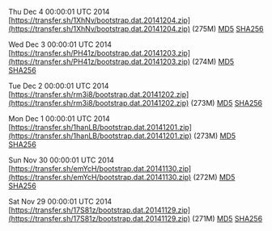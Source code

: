 Thu Dec  4 00:00:01 UTC 2014 [https://transfer.sh/1XhNv/bootstrap.dat.20141204.zip](https://transfer.sh/1XhNv/bootstrap.dat.20141204.zip) (275M) [MD5](https://transfer.sh/on1Gb/md5.txt) [SHA256](https://transfer.sh/1a662Q/sha256.txt)

Wed Dec  3 00:00:01 UTC 2014 [https://transfer.sh/PH41z/bootstrap.dat.20141203.zip](https://transfer.sh/PH41z/bootstrap.dat.20141203.zip) (274M) [MD5](https://transfer.sh/Vxs6k/md5.txt) [SHA256](https://transfer.sh/9uCKv/sha256.txt)

Tue Dec  2 00:00:01 UTC 2014 [https://transfer.sh/rm3i8/bootstrap.dat.20141202.zip](https://transfer.sh/rm3i8/bootstrap.dat.20141202.zip) (273M) [MD5](https://transfer.sh/EdQl5/md5.txt) [SHA256](https://transfer.sh/1dBRPy/sha256.txt)

Mon Dec  1 00:00:01 UTC 2014 [https://transfer.sh/1hanLB/bootstrap.dat.20141201.zip](https://transfer.sh/1hanLB/bootstrap.dat.20141201.zip) (273M) [MD5](https://transfer.sh/dUFna/md5.txt) [SHA256](https://transfer.sh/12MVrQ/sha256.txt)

Sun Nov 30 00:00:01 UTC 2014 [https://transfer.sh/emYcH/bootstrap.dat.20141130.zip](https://transfer.sh/emYcH/bootstrap.dat.20141130.zip) (272M) [MD5](https://transfer.sh/L6CTj/md5.txt) [SHA256](https://transfer.sh/BOK1T/sha256.txt)

Sat Nov 29 00:00:01 UTC 2014 [https://transfer.sh/17S81z/bootstrap.dat.20141129.zip](https://transfer.sh/17S81z/bootstrap.dat.20141129.zip) (271M) [MD5](https://transfer.sh/1czef7/md5.txt) [SHA256](https://transfer.sh/a918I/sha256.txt)
